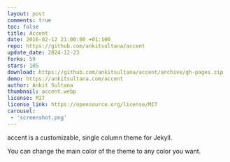 ```yaml
---
layout: post
comments: true
toc: false
title: Accent
date: 2016-02-12 21:00:00 +01:100
repo: https://github.com/ankitsultana/accent
update_date: 2024-12-23
forks: 59
stars: 105
download: https://github.com/ankitsultana/accent/archive/gh-pages.zip
demo: https://ankitsultana.com/accent
author: Ankit Sultana
thumbnail: accent.webp
license: MIT
license_link: https://opensource.org/license/MIT
carousel:
 - 'screenshot.png'
---
```


accent is a customizable, single column theme for Jekyll.

You can change the main color of the theme to any color you want.
